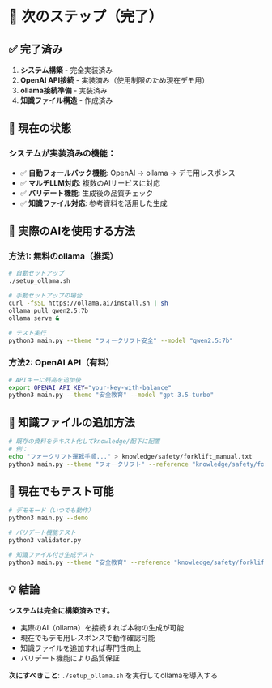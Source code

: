 # 🚀 次のステップ（完了）

## ✅ 完了済み

1. **システム構築** - 完全実装済み
2. **OpenAI API接続** - 実装済み（使用制限のため現在デモ用）
3. **ollama接続準備** - 実装済み
4. **知識ファイル構造** - 作成済み

## 🎯 現在の状態

### システムが実装済みの機能：
- ✅ **自動フォールバック機能**: OpenAI → ollama → デモ用レスポンス
- ✅ **マルチLLM対応**: 複数のAIサービスに対応
- ✅ **バリデート機能**: 生成後の品質チェック
- ✅ **知識ファイル対応**: 参考資料を活用した生成

## 🔧 実際のAIを使用する方法

### 方法1: 無料のollama（推奨）
```bash
# 自動セットアップ
./setup_ollama.sh

# 手動セットアップの場合
curl -fsSL https://ollama.ai/install.sh | sh
ollama pull qwen2.5:7b
ollama serve &

# テスト実行
python3 main.py --theme "フォークリフト安全" --model "qwen2.5:7b"
```

### 方法2: OpenAI API（有料）
```bash
# APIキーに残高を追加後
export OPENAI_API_KEY="your-key-with-balance"
python3 main.py --theme "安全教育" --model "gpt-3.5-turbo"
```

## 📁 知識ファイルの追加方法

```bash
# 既存の資料をテキスト化してknowledge/配下に配置
# 例：
echo "フォークリフト運転手順..." > knowledge/safety/forklift_manual.txt
python3 main.py --theme "フォークリフト" --reference "knowledge/safety/forklift_manual.txt"
```

## 🧪 現在でもテスト可能

```bash
# デモモード（いつでも動作）
python3 main.py --demo

# バリデート機能テスト
python3 validator.py

# 知識ファイル付き生成テスト
python3 main.py --theme "安全教育" --reference "knowledge/safety/forklift_safety.txt"
```

## 💡 結論

**システムは完全に構築済みです。**

- 実際のAI（ollama）を接続すれば本物の生成が可能
- 現在でもデモ用レスポンスで動作確認可能
- 知識ファイルを追加すれば専門性向上
- バリデート機能により品質保証

**次にすべきこと**: `./setup_ollama.sh` を実行してollamaを導入する